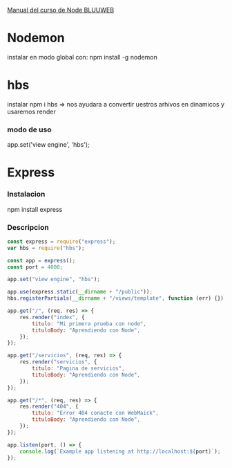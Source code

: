 [Manual del curso de Node BLUUWEB](https://bluuweb.github.io/node/)

# Nodemon

instalar en modo global con: npm install -g nodemon

# hbs

instalar npm i hbs => nos ayudara a convertir uestros arhivos en dinamicos y usaremos render

### modo de uso

app.set('view engine', 'hbs');

# Express

### Instalacion

npm install express

### Descripcion

```js
const express = require("express");
var hbs = require("hbs");

const app = express();
const port = 4000;

app.set("view engine", "hbs");

app.use(express.static(__dirname + "/public"));
hbs.registerPartials(__dirname + "/views/template", function (err) {});

app.get("/", (req, res) => {
	res.render("index", {
		titulo: "Mi primera prueba con node",
		tituloBody: "Aprendiendo con Node",
	});
});

app.get("/servicios", (req, res) => {
	res.render("servicios", {
		titulo: "Pagina de servicios",
		tituloBody: "Aprendiendo con Node",
	});
});

app.get("/*", (req, res) => {
	res.render("404", {
		titulo: "Error 404 conacte con WebMaick",
		tituloBody: "Aprendiendo con Node",
	});
});

app.listen(port, () => {
	console.log(`Example app listening at http://localhost:${port}`);
});
```
